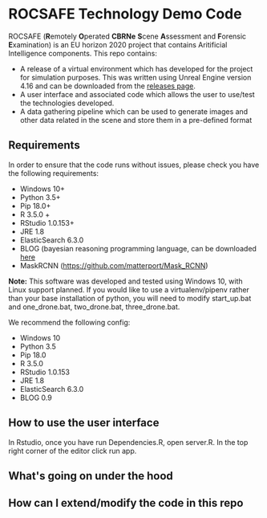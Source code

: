 # ROCSAFE Technology Demo Code

ROCSAFE (**R**emotely **O**perated **CBRNe** **S**cene **A**ssessment and **F**orensic **E**xamination) is an EU horizon 2020 project that contains Aritificial Intelligence components. This repo contains:

- A release of a virtual environment which has developed for the project for simulation purposes. This was written using Unreal Engine version 4.16 and can be downloaded from the [releases page](https://github.com/NUIG-ROCSAFE/CBRNeVirtualEnvironment/releases).
- A user interface and associated code which allows the user to use/test the technologies developed.
- A data gathering pipeline which can be used to generate images and other data related in the scene and store them in a pre-defined format


## Requirements

In order to ensure that the code runs without issues, please check you have the following requirements:

- Windows 10+
- Python 3.5+
- Pip 18.0+
- R 3.5.0 +
- RStudio 1.0.153+
- JRE 1.8
- ElasticSearch 6.3.0
- BLOG (bayesian reasoning programming language, can be downloaded [here](https://bayesianlogic.github.io/pages/download.html)
- MaskRCNN (https://github.com/matterport/Mask_RCNN)

**Note:** This software was developed and tested using Windows 10, with Linux support planned. If you would like to use a virtualenv/pipenv rather than your base installation of python, you will need to modify start_up.bat and one_drone.bat, two_drone.bat, three_drone.bat.

We recommend the following config:

- Windows 10
- Python 3.5
- Pip 18.0
- R 3.5.0
- RStudio 1.0.153
- JRE 1.8
- ElasticSearch 6.3.0
- BLOG 0.9

## How to use the user interface
In Rstudio, once you have run Dependencies.R, open server.R. In the top right corner of the editor click run app.

## What's going on under the hood

## How can I extend/modify the code in this repo 
